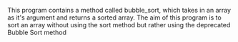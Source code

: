 This program contains a method called bubble_sort, which takes in an array as it's argument and returns a sorted array. The aim of this program is to sort an array without using the sort method  but rather using the deprecated Bubble Sort method
